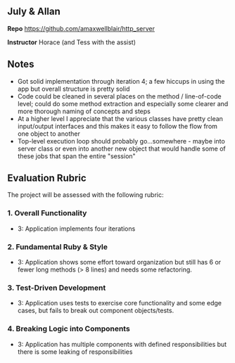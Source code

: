 ## July & Allan

__Repo__ https://github.com/amaxwellblair/http_server

__Instructor__ Horace (and Tess with the assist)

## Notes

* Got solid implementation through iteration 4; a few hiccups in using
the app but overall structure is pretty solid
* Code could be cleaned in several places on the method / line-of-code level;
could do some method extraction and especially some clearer and more
thorough naming of concepts and steps
* At a higher level I appreciate that the various classes have pretty clean
input/output interfaces and this makes it easy to follow the flow from
one object to another
* Top-level execution loop should probably go...somewhere - maybe into
server class or even into another new object that would handle some
of these jobs that span the entire "session"

## Evaluation Rubric

The project will be assessed with the following rubric:

### 1. Overall Functionality

* 3: Application implements four iterations

### 2. Fundamental Ruby & Style

* 3:  Application shows some effort toward organization but still has 6 or fewer long methods (> 8 lines) and needs some refactoring.

### 3. Test-Driven Development

* 3: Application uses tests to exercise core functionality and some edge cases, but fails to break out component objects/tests.

### 4. Breaking Logic into Components

* 3: Application has multiple components with defined responsibilities but there is some leaking of responsibilities
